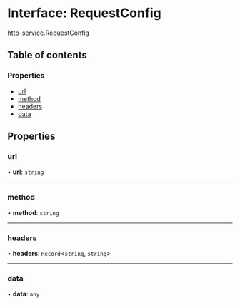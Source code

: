 # Interface: RequestConfig

[http-service](../modules/http_service.md).RequestConfig

## Table of contents

### Properties

- [url](http_service.RequestConfig.md#url)
- [method](http_service.RequestConfig.md#method)
- [headers](http_service.RequestConfig.md#headers)
- [data](http_service.RequestConfig.md#data)

## Properties

### url

• **url**: `string`

___

### method

• **method**: `string`

___

### headers

• **headers**: `Record`<`string`, `string`\>

___

### data

• **data**: `any`
